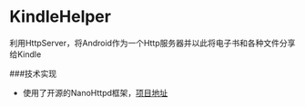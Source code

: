 # KindleHelper
利用HttpServer，将Android作为一个Http服务器并以此将电子书和各种文件分享给Kindle

###技术实现
- 使用了开源的NanoHttpd框架，[项目地址](https://github.com/NanoHttpd/nanohttpd)
